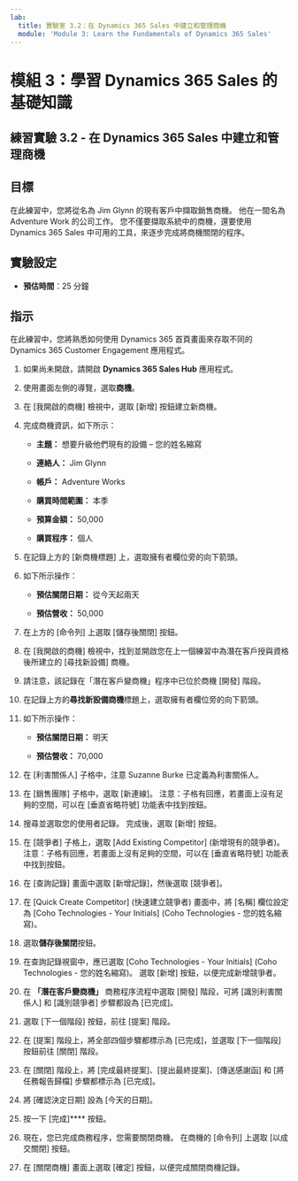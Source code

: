 ```yaml
---
lab:
  title: 實驗室 3.2：在 Dynamics 365 Sales 中建立和管理商機
  module: 'Module 3: Learn the Fundamentals of Dynamics 365 Sales'
---
```


<a name="module-3-learn-the-fundamentals-of-dynamics-365-sales"></a>模組 3：學習 Dynamics 365 Sales 的基礎知識
========================

## <a name="practice-lab-32---create-and-manage-an-opportunity-in-dynamics-365-sales"></a>練習實驗 3.2 - 在 Dynamics 365 Sales 中建立和管理商機 

## <a name="objectives"></a>目標

在此練習中，您將從名為 Jim Glynn 的現有客戶中擷取銷售商機。 他在一間名為 Adventure Work 的公司工作。 您不僅要擷取系統中的商機，還要使用 Dynamics 365 Sales 中可用的工具，來逐步完成將商機關閉的程序。


## <a name="lab-setup"></a>實驗設定

  - **預估時間**：25 分鐘

## <a name="instructions"></a>指示

在此練習中，您將熟悉如何使用 Dynamics 365 首頁畫面來存取不同的 Dynamics 365 Customer Engagement 應用程式。 

1. 如果尚未開啟，請開啟 **Dynamics 365 Sales Hub** 應用程式。 

2. 使用畫面左側的導覽，選取**商機**。 

3. 在 [我開啟的商機] 檢視中，選取 [新增] 按鈕建立新商機。

4. 完成商機資訊，如下所示：

    - **主題：** 想要升級他們現有的設備 – 您的姓名縮寫

    - **連絡人：** Jim Glynn

    - **帳戶：** Adventure Works

    - **購買時間範圍：** 本季

    - **預算金額：** 50,000

    - **購買程序：** 個人

5. 在記錄上方的 [新商機標題] 上，選取擁有者欄位旁的向下箭頭。 

6. 如下所示操作：

    - **預估關閉日期：** 從今天起兩天

    - **預估營收：** 50,000

7. 在上方的 [命令列] 上選取 [儲存後關閉] 按鈕。 

8. 在 [我開啟的商機] 檢視中，找到並開啟您在上一個練習中為潛在客戶授與資格後所建立的 [尋找新設備] 商機。 

9. 請注意，該記錄在「潛在客戶變商機」程序中已位於商機 [開發] 階段。 

10. 在記錄上方的**尋找新設備商機**標題上，選取擁有者欄位旁的向下箭頭。 

11. 如下所示操作：

    - **預估關閉日期：** 明天

    - **預估營收：** 70,000

12. 在 [利害關係人] 子格中，注意 Suzanne Burke 已定義為利害關係人。 

13. 在 [銷售團隊] 子格中，選取 [新連線]。 注意：子格有回應，若畫面上沒有足夠的空間，可以在 [垂直省略符號] 功能表中找到按鈕。

14. 搜尋並選取您的使用者記錄。 完成後，選取 [新增] 按鈕。 

15. 在 [競爭者] 子格上，選取 [Add Existing Competitor] \(新增現有的競爭者\)。 注意：子格有回應，若畫面上沒有足夠的空間，可以在 [垂直省略符號] 功能表中找到按鈕。

16. 在 [查詢記錄] 畫面中選取 [新增記錄]，然後選取 [競爭者]。

17. 在 [Quick Create Competitor] \(快速建立競爭者\) 畫面中，將 [名稱] 欄位設定為 [Coho Technologies - Your Initials] \(Coho Technologies - 您的姓名縮寫\)。

18. 選取**儲存後關閉**按鈕。

19. 在查詢記錄視窗中，應已選取 [Coho Technologies - Your Initials] \(Coho Technologies - 您的姓名縮寫\)。 選取 [新增] 按鈕，以便完成新增競爭者。 

20. 在 **「潛在客戶變商機」** 商務程序流程中選取 [開發] 階段，可將 [識別利害關係人] 和 [識別競爭者] 步驟都設為 [已完成]。 

21. 選取 [下一個階段] 按鈕，前往 [提案] 階段。

22. 在 [提案] 階段上，將全部四個步驟都標示為 [已完成]，並選取 [下一個階段] 按鈕前往 [關閉] 階段。 

23. 在 [關閉] 階段上，將 [完成最終提案]、[提出最終提案]、[傳送感謝函] 和 [將任務報告歸檔] 步驟都標示為 [已完成]。 

24. 將 [確認決定日期] 設為 [今天的日期]。 

25. 按一下 [完成]**** 按鈕。 

26. 現在，您已完成商務程序，您需要關閉商機。 在商機的 [命令列] 上選取 [以成交關閉] 按鈕。 

27. 在 [關閉商機] 畫面上選取 [確定] 按鈕，以便完成關閉商機記錄。 
